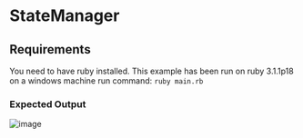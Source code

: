 # StateManager
## Requirements
You need to have ruby installed.
This example has been run on ruby 3.1.1p18 on a windows machine
run command: `ruby main.rb`

### Expected Output
![image](https://user-images.githubusercontent.com/43252111/163683344-9751f549-b425-4c67-a600-b8a75fccaecb.png)
